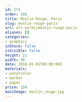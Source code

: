 ```yaml
---
id: 272
order: 286
title: Moulin Rouge, Paris
slug: moulin-rouge-paris
url: art-works/moulin-rouge-paris
aliases: []
categories:
- graphics
inStock: false
isVisible: false
height: 21
width: 30
date: 2018-01-01T00:00:00Z
materials:
- watercolor
- marker
- paper
price: 150
mainImage: moulin_rouge.jpg
---
```

